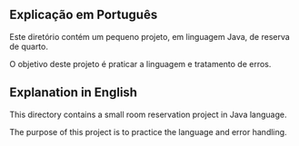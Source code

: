 ## Explicação em Português

Este diretório contém um pequeno projeto, em linguagem Java, de reserva de quarto.

O objetivo deste projeto é praticar a linguagem e tratamento de erros.



## Explanation in English

This directory contains a small room reservation project in Java language.

The purpose of this project is to practice the language and error handling.
